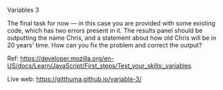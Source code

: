 Variables 3

The final task for now — in this case you are provided with some existing code, which has two errors present in it. The results panel should be outputting the name Chris, and a statement about how old Chris will be in 20 years' time. How can you fix the problem and correct the output?

Ref: https://developer.mozilla.org/en-US/docs/Learn/JavaScript/First_steps/Test_your_skills:_variables

Live web: https://gitthuma.github.io/variable-3/
